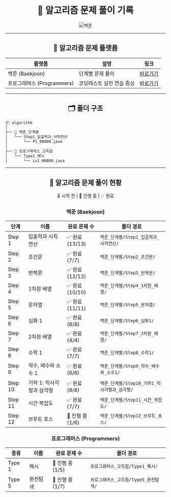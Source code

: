 <div align="center">

# 🧠 알고리즘 문제 풀이 기록

![백준](http://mazandi.herokuapp.com/api?handle=2zzimy&theme=warm)
</div>

---



<div align="center">

## 📌 알고리즘 문제 플랫폼

| 플랫폼                  | 설명             | 링크                                        |
|----------------------|----------------|-------------------------------------------|
| 백준 (Baekjoon)        | 단계별 문제 풀이      | [바로가기](https://www.acmicpc.net/step)      |
| 프로그래머스 (Programmers) | 코딩테스트 실전 연습 중심 | [바로가기](https://school.programmers.co.kr/) |

</div>

---

<div align="center">

## 🗂️ 폴더 구조

</div>

```bash
📦 algorithm
│
├── 📁 백준_단계별
│   └── Step1_입출력과_사칙연산
│       └── P1_00000.java
│
├── 📁 프로그래머스_고득점
│   └── Type1_해시
│       └── Lv1_00000.java
```

---

<div align="center">

## 📖 알고리즘 문제 풀이 현황

⏳ 시작 전 | 🔄 진행 중 | ✅ 완료

### 백준 (Baekjoon)

| 단계      | 이름              | 완료 문제 수       | 폴더 경로                          |
|---------|-----------------|---------------|--------------------------------|
| Step 1  | 입출력과 사칙연산       | ✅ 완료 (13/13)  | `백준_단계별/Step1_입출력과_사칙연산/`      |
| Step 2  | 조건문             | ✅ 완료 (7/7)    | `백준_단계별/Step2_조건문/`            |
| Step 3  | 반복문             | ✅ 완료 (12/12)  | `백준_단계별/Step3_반복문/`            |
| Step 4  | 1차원 배열          | ✅ 완료 (10/10)  | `백준_단계별/Step4_1차원_배열/`         |
| Step 5  | 문자열             | ✅ 완료 (11/11)  | `백준_단계별/Step5_문자열/`            |
| Step 6  | 심화 1            | ✅ 완료 (8/8)    | `백준_단계별/Step6_심화1/`            |
| Step 7  | 2차원 배열          | ✅ 완료 (4/4)    | `백준_단계별/Step7_2차원_배열/`         |
| Step 8  | 수학 1            | ✅ 완료 (7/7)    | `백준_단계별/Step8_수학1/`            |
| Step 9  | 약수, 배수와 소수 1    | ✅ 완료 (6/6)    | `백준_단계별/Step9_약수_배수와_소수1/`     |
| Step 10 | 기하 1: 직사각형과 삼각형 | ✅ 완료 (8/8)    | `백준_단계별/Step10_기하1_직사각형과_삼각형/` |
| Step 11 | 시간 복잡도          | ✅ 완료 (7/7)    | `백준_단계별/Step11_시간_복잡도/`        |
| Step 12 | 브루트 포스          | 🔄 진행 중 (1/6) | `백준_단계별/Step12_브루트_포스/`        |

### 프로그래머스 (Programmers)

| 종류     | 이름   | 완료 문제 수       | 폴더 경로                    |
|--------|------|---------------|--------------------------|
| Type 1 | 해시   | 🔄 진행 중 (1/5) | `프로그래머스_고득점/Type1_해시/`   |
| Type 5 | 완전탐색 | 🔄 진행 중 (1/7) | `프로그래머스_고득점/Type5_완전탐색/` |

</div>
